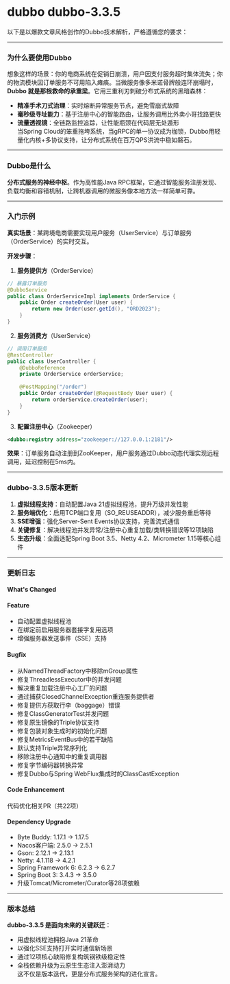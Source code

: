 # dubbo dubbo-3.3.5
以下是以爆款文章风格创作的Dubbo技术解析，严格遵循您的要求：

---

### 为什么要使用Dubbo  
想象这样的场景：你的电商系统在促销日崩溃，用户因支付服务超时集体流失；你的物流模块因订单服务不可用陷入瘫痪。当微服务像多米诺骨牌般连环崩塌时，**Dubbo 就是那根救命的承重梁**。它用三重利刃刺破分布式系统的黑暗森林：  
- **精准手术刀式治理**：实时熔断异常服务节点，避免雪崩式故障  
- **毫秒级寻址能力**：基于注册中心的智能路由，让服务调用比外卖小哥找路更快  
- **流量透视镜**：全链路监控追踪，让性能瓶颈在代码层无处遁形  
当Spring Cloud的笨重拖垮系统，当gRPC的单一协议成为枷锁，Dubbo用轻量化内核+多协议支持，让分布式系统在百万QPS洪流中稳如磐石。

---

### Dubbo是什么  
**分布式服务的神经中枢**。作为高性能Java RPC框架，它通过智能服务注册发现、负载均衡和容错机制，让跨机器调用的微服务像本地方法一样简单可靠。

---

### 入门示例  
**真实场景**：某跨境电商需要实现用户服务（UserService）与订单服务（OrderService）的实时交互。  

**开发步骤**：  
1. **服务提供方**（OrderService）  
```java
// 暴露订单服务
@DubboService
public class OrderServiceImpl implements OrderService {
    public Order createOrder(User user) {
        return new Order(user.getId(), "ORD2023");
    }
}
```
2. **服务消费方**（UserService）  
```java
// 调用订单服务
@RestController
public class UserController {
    @DubboReference
    private OrderService orderService;
    
    @PostMapping("/order")
    public Order createOrder(@RequestBody User user) {
        return orderService.createOrder(user);
    }
}
```
3. **配置注册中心**（Zookeeper）  
```xml
<dubbo:registry address="zookeeper://127.0.0.1:2181"/>
```
**效果**：订单服务自动注册到ZooKeeper，用户服务通过Dubbo动态代理实现远程调用，延迟控制在5ms内。

---

### dubbo-3.3.5版本更新  
1. **虚拟线程支持**：自动配置Java 21虚拟线程池，提升万级并发性能  
2. **服务端优化**：启用TCP端口复用（SO_REUSEADDR），减少服务重启等待  
3. **SSE增强**：强化Server-Sent Events协议支持，完善流式通信  
4. **关键修复**：解决线程池并发异常/注册中心重复加载/类转换错误等12项缺陷  
5. **生态升级**：全面适配Spring Boot 3.5、Netty 4.2、Micrometer 1.15等核心组件  

---

### 更新日志
#### What's Changed  

#### Feature  
- 自动配置虚拟线程池  
- 在绑定前启用服务器套接字复用选项  
- 增强服务器发送事件（SSE）支持  

#### Bugfix  
- 从NamedThreadFactory中移除mGroup属性  
- 修复ThreadlessExecutor中的并发问题  
- 解决重复加载注册中心工厂的问题  
- 通过捕获ClosedChannelException重连服务提供者  
- 修复提供方获取行李（baggage）错误  
- 修复ClassGeneratorTest并发问题  
- 修复原生镜像的Triple协议支持  
- 修复包装对象生成时的初始化问题  
- 修复MetricsEventBus中的若干缺陷  
- 默认支持Triple异常序列化  
- 移除注册中心通知中的重复调用器  
- 修复字节编码器转换异常  
- 修复Dubbo与Spring WebFlux集成时的ClassCastException  

#### Code Enhancement  
代码优化相关PR（共22项）  

#### Dependency Upgrade  
- Byte Buddy: 1.17.1 → 1.17.5  
- Nacos客户端: 2.5.0 → 2.5.1  
- Gson: 2.12.1 → 2.13.1  
- Netty: 4.1.118 → 4.2.1  
- Spring Framework 6: 6.2.3 → 6.2.7  
- Spring Boot 3: 3.4.3 → 3.5.0  
- 升级Tomcat/Micrometer/Curator等28项依赖  

---

### 版本总结  
**dubbo-3.3.5 是面向未来的关键跃迁**：  
- 用虚拟线程池拥抱Java 21革命  
- 以强化SSE支持打开实时通信新场景  
- 通过12项核心缺陷修复构筑钢铁级稳定性  
- 全栈依赖升级为云原生生态注入澎湃动力  
这不仅是版本迭代，更是分布式服务架构的进化宣言。